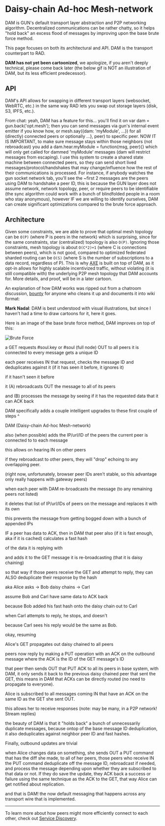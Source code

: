 # Daisy-chain Ad-hoc Mesh-network

DAM is GUN's default transport layer abstraction and P2P networking algorithm. Decentralized communications can be rather chatty, so it helps "hold back" an excess flood of messages by improving upon the base brute force method.

This page focuses on both its architectural and API. DAM is the transport counterpart to RAD.

**DAM has not yet been cartoonized**, we apologize, if you aren't deeply technical, please come back later (the below gif is NOT an illustration of DAM, but its less efficient predecessor).

## API

DAM's API allows for swapping in different transport layers (websocket, WebRTC, etc.) in the same way RAD lets you swap out storage layers (disk, S3, IPFS, etc.).

From chat: yeah, DAM has a feature for this... you'll find it on var dam = gun.back('opt.mesh'); then you can send messages via gun's internal event emitter if you know how, or mesh.say({dam: 'myModule', ...}) for all (directly) connected peers or optionally ...}, peer) to specific peer. NOW IT IS IMPORTANT, to make sure message stays within those neighbors (not rebroadcast) you add a dam.hear.myModule = function(msg, peer){} which will only get called for dammed 'myModule' messages (dam will restrict messages from escaping). I use this system to create a shared state machine between connected peers, so they can send short lived messages/protocol/handshakes that may change/influence how the rest of their communications is processed. For instance, if anybody watches the gun socket network tab, you'll see the ~first 2 messages are the peers using DAM to handshake a peer ID, this is because the GUN layer does not assume network, network topology, peer, or require peers to be identifiable (the sync algorithm could work with a bunch of blindfolded people in a room who stay anonymous), however IF we are willing to identify ourselves, DAM can create significant optimizations compared to the brute force approach.

## Architecture

Given some constraints, we are able to prove that optimal mesh topology can be `O(P)` (where P is peers in the network) which is surprising, since for the same constraints, star (centralized) topology is also `O(P)`. Ignoring those constraints, mesh topology is about `O(C*2)+1` (where C is connections between peers), which is not good, compared to optimized federated sharded routing can be `O(S)` (where S is the number of subscriptions to a data record, regardless of P). This is why [AXE](./AXE) is built on top of DAM, as it opt-in allows for highly scalable incentivized traffic, without violating (it is still compatible with) the underlying P2P mesh topology that DAM accounts for. More details, and proof, will be in a later cartoon.

An explanation of how DAM works was ripped out from a chatroom discussion, [bounty](./Bounty) for anyone who cleans it up and documents it into wiki format: 

**Mark Nadal**: DAM is best understood with visual illustrations, but since I haven't had a time to draw cartoons for it, here it goes.

Here is an image of the base brute force method, DAM improves on top of this:

![Brute Force](https://gun.eco/see/ad-hoc-mesh-network.gif)

a GET requests #soul.key or #soul (full node) OUT to all peers it is connected to every message gets a unique ID

each peer receives IN that request, checks the message ID and deduplicates against it (if it has seen it before, it ignores it)

if it hasn't seen it before

it (A) rebroadcasts OUT the message to all of its peers

and (B) processes the message by seeing if it has the requested data that it can ACK back

DAM specifically adds a couple intelligent upgrades to these first couple of steps ^

DAM (Daisy-chain Ad-hoc Mesh-network)

also (when possible) adds the IP/url/ID of the peers the current peer is connected to to each message

this allows on hearing IN on other peers

if they rebroadcast to other peers, they will "drop" echoing to any overlapping peer.

(right now, unfortunately, browser peer IDs aren't stable, so this advantage only really happens with gateway peers)

when each peer with DAM re-broadcasts the message (to any remaining peers not listed)

it deletes that list of IP/url/IDs of peers on the message and replaces it with its own

this prevents the message from getting bogged down with a bunch of appended IPs

IF a peer has data to ACK, then in DAM that peer also (if it is fast enough, aka if it is cached) calculates a fast hash

of the data it is replying with

and adds it to the GET message it is re-broadcasting (that it is daisy chaining)

so that way if those peers receive the GET and attempt to reply, they can ALSO deduplicate their response by the hash

aka Alice asks -> Bob daisy chains -> Carl

assume Bob and Carl have same data to ACK back

because Bob added his fast hash onto the daisy chain out to Carl

when Carl attempts to reply, he stops, and doesn't

because Carl sees his reply would be the same as Bob.

okay, resuming

Alice's GET propagates out daisy chained to all peers

peers now reply by making a PUT operation with an ACK on the outbound message where the ACK is the ID of the GET message's ID

that peer then sends OUT that PUT ACK to all its peers in base system, with DAM, it only sends it back to the previous daisy chained peer that sent the GET, this means in DAM that ACKs can be directly routed (no need to propagate to everyone).

Alice is subscribed to all messages coming IN that have an ACK on the same ID as the GET she sent OUT.

this allows her to receive responses (note: may be many, in a P2P network! Stream replies)

the beauty of DAM is that it "holds back" a bunch of unnecessarily duplicate messages, because ontop of the base message ID deduplication, it also deduplicates against neighbor peer ID and fast hashes.

Finally, outbound updates are trivial

when Alice changes data on something, she sends OUT a PUT command that has the diff she made, to all of her peers, those peers who receive IN the PUT command deduplicate off the message ID, rebroadcast if needed, and process the message depending upon whether they are subscribed to that data or not. If they do save the update, they ACK back a success or failure using the same technique as the ACK to the GET, that way Alice can get notified about replication.

and that is DAM! the now default messaging that happens across any transport wire that is implemented.

----

To learn more about how peers might more efficiently connect to each other, check out [Service Discovery](./Service-Discovery).